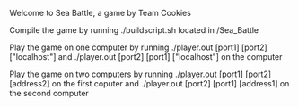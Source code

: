 Welcome to Sea Battle, a game by Team Cookies


Compile the game by running ./buildscript.sh located in /Sea_Battle

Play the game on one computer by running ./player.out [port1] [port2] ["localhost"] and ./player.out [port2] [port1] ["localhost"] on the computer

Play the game on two computers by running ./player.out [port1] [port2] [address2] on the first coputer and ./player.out [port2] [port1] [address1] on the second computer
